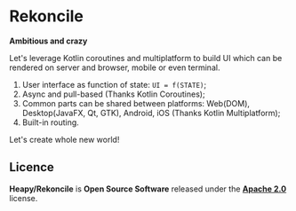 # Rekoncile

**Ambitious and crazy**

Let's leverage Kotlin coroutines and multiplatform to build UI which can be rendered on server and browser, mobile or even terminal.

1. User interface as function of state: `UI = f(STATE)`;
2. Async and pull-based (Thanks Kotlin Coroutines);
3. Common parts can be shared between platforms: Web(DOM), Desktop(JavaFX, Qt, GTK), Android, iOS (Thanks Kotlin Multiplatform);
4. Built-in routing.

Let's create whole new world!

## Licence

**Heapy/Rekoncile** is **Open Source Software** released under the **[Apache 2.0](https://github.com/Heapy/rekoncile/blob/master/LICENSE)** license.
